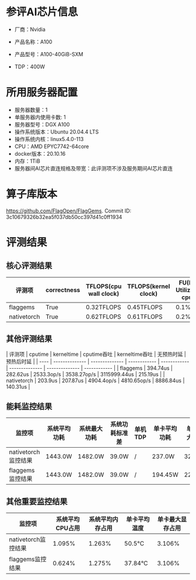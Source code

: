 # 参评AI芯片信息

* 厂商：Nvidia

* 产品名称：A100
* 产品型号：A100-40GiB-SXM
* TDP：400W

# 所用服务器配置

* 服务器数量：1
* 单服务器内使用卡数: 1
* 服务器型号：DGX A100
* 操作系统版本：Ubuntu 20.04.4 LTS
* 操作系统内核：linux5.4.0-113
* CPU：AMD EPYC7742-64core
* docker版本：20.10.16
* 内存：1TiB
* 服务器间AI芯片直连规格及带宽：此评测项不涉及服务期间AI芯片直连

# 算子库版本

https://github.com/FlagOpen/FlagGems. Commit ID: 3c10679326b32ea5f037db50cc397d41c0ff1934

# 评测结果

## 核心评测结果

| 评测项  | correctness | TFLOPS(cpu wall clock) | TFLOPS(kernel clock) | FU(FLOPS Utilization)-cputime | FU-kerneltime |
| ---- | -------------- | -------------- | ------------ | ------ | ----- |
| flaggems | True    | 0.32TFLOPS       | 0.45TFLOPS        | 0.1% | 0.14% |
| nativetorch | True    | 0.62TFLOPS      | 0.61TFLOPS      | 0.2%      | 0.19%    |

## 其他评测结果

| 评测项  | cputime | kerneltime | cputime吞吐 | kerneltime吞吐 | 无预热时延 | 预热后时延 |
| ---- | -------------- | -------------- | ------------ | ------------ | -------------- | -------------- | ------------ |
| flaggems | 394.74us       | 282.62us        | 2533.3op/s | 3538.27op/s | 3115999.44us | 215.19us |
| nativetorch | 203.9us       | 207.87us        | 4904.4op/s | 4810.65op/s | 8886.84us | 140.31us |

## 能耗监控结果

| 监控项  | 系统平均功耗  | 系统最大功耗  | 系统功耗标准差 | 单机TDP | 单卡平均功耗 | 单卡最大功耗 | 单卡功耗标准差 | 单卡TDP |
| ---- | ------- | ------- | ------- | ----- | ------------ | ------------ | ------------- | ----- |
| nativetorch监控结果 | 1443.0W | 1482.0W | 39.0W   | /     | 237.0W       | 325.0W      | 59.94W        | 400W  |
| flaggems监控结果 | 1443.0W | 1482.0W | 39.0W   | /     | 194.45W       | 221.0W      | 13.21W        | 400W  |

## 其他重要监控结果

| 监控项  | 系统平均CPU占用 | 系统平均内存占用 | 单卡平均温度 | 单卡最大显存占用 |
| ---- | --------- | -------- | ------------ | -------------- |
| nativetorch监控结果 | 1.095%    | 1.263%   | 50.5°C       | 3.106%        |
| flaggems监控结果 | 0.624%    | 1.275%   | 37.84°C       | 3.106%        |
